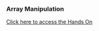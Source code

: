 ### Array Manipulation
[Click here to access the Hands On](https://www.hackerrank.com/challenges/crush/problem)
